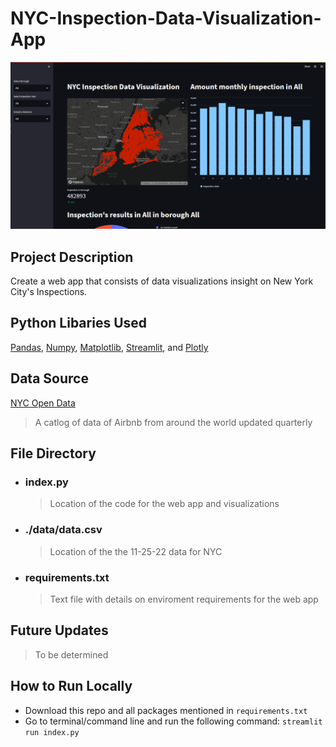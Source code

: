# NYC-Inspection-Data-Visualization-App

![Project Demo](demo.PNG)

## Project Description

Create a web app that consists of data visualizations insight on New York City's Inspections.

## Python Libaries Used

[Pandas](https://pandas.pydata.org), [Numpy](https://numpy.org), [Matplotlib](https://matplotlib.org), [Streamlit](https://streamlit.io), and [Plotly](https://plotly.com/)

## Data Source

[NYC Open Data](https://data.cityofnewyork.us/Business/Inspections/jzhd-m6uv)
> A catlog of data of Airbnb from around the world updated quarterly

## File Directory
- ### index.py 
  > Location of the code for the web app and visualizations
- ### ./data/data.csv
  > Location of the the 11-25-22 data for NYC
- ### requirements.txt
  > Text file with details on enviroment requirements for the web app

## Future Updates

> To be determined

## How to Run Locally
- Download this repo and all packages mentioned in `requirements.txt`
- Go to terminal/command line and run the following command:
  `streamlit run index.py`
